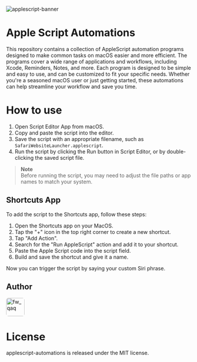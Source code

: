 ![applescript-banner](https://user-images.githubusercontent.com/71421776/222757237-95bd45ba-8525-4c88-91b9-efa7cb498593.png)

# Apple Script Automations

This repository contains a collection of AppleScript automation programs designed to make common tasks on macOS easier and more efficient. The programs cover a wide range of applications and workflows, including Xcode, Reminders, Notes, and more. Each program is designed to be simple and easy to use, and can be customized to fit your specific needs. Whether you're a seasoned macOS user or just getting started, these automations can help streamline your workflow and save you time.

# How to use 

1. Open Script Editor App from macOS.
2. Copy and paste the script into the editor.
3. Save the script with an appropriate filename, such as `SafariWebsiteLauncher.applescript`.
4. Run the script by clicking the Run button in Script Editor, or by double-clicking the saved script file.

> **Note**\
> Before running the script, you may need to adjust the file paths or app names to match your system.

## Shortcuts App

To add the script to the Shortcuts app, follow these steps:

1. Open the Shortcuts app on your MacOS.
2. Tap the "+" icon in the top right corner to create a new shortcut.
3. Tap "Add Action".
4. Search for the "Run AppleScript" action and add it to your shortcut.
5. Paste the Apple Script code into the script field.
6. Build and save the shortcut and give it a name.

Now you can trigger the script by saying your custom Siri phrase.

## Author

<a href="https://github.com/VishwaiOSDev" title="VishwaiOSDev">
  <img src="https://avatars.githubusercontent.com/u/71421776?v=4" style="border-radius: 12%;" width="50;" alt="fw_qaq"/>
</a>

# License

applescript-automations is released under the MIT license.